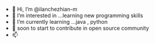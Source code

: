 - 👋 Hi, I’m @ilanchezhian-m
- 👀 I’m interested in ...learning new programming skills
- 🌱 I’m currently learning ...java , python 
- 💞️ soon to start to contribute in open source community
- 📫 

<!---
ilanchezhian-m/ilanchezhian-m is a ✨ special ✨ repository because its `README.md` (this file) appears on your GitHub profile.
You can click the Preview link to take a look at your changes.
--->
